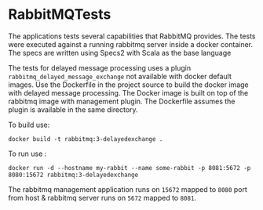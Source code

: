 # RabbitMQTests
The applications tests several capabilities that RabbitMQ provides. The tests were executed against a running rabbitmq server inside a docker
container. The specs are written using Specs2 with Scala as the base language

The tests for delayed message processing uses a plugin `rabbitmq_delayed_message_exchange` not available with docker default images. Use 
the Dockerfile in the project source to build the docker image with delayed message processing. The Docker image is built on top of the 
rabbitmq image with management plugin. The Dockerfile assumes the plugin is available in the same directory.

To build use:

`docker build -t rabbitmq:3-delayedexchange .`

To run use :

`docker run -d --hostname my-rabbit --name some-rabbit -p 8081:5672 -p 8080:15672 rabbitmq:3-delayedexchange`

The rabbitmq management application runs on `15672` mapped to `8080` port from host & rabbitmq server runs on `5672` mapped to `8081`.

